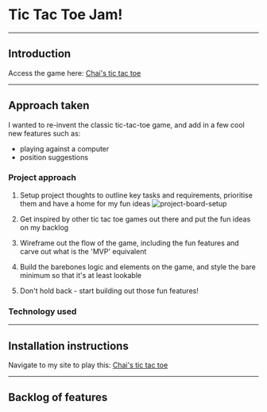 # Tic Tac Toe Jam!

---

## Introduction

Access the game here: [Chai's tic tac toe](https://chai-ng.github.io/tic-tac-toe-jam/)

---

## Approach taken

I wanted to re-invent the classic tic-tac-toe game, and add in a few cool new features such as:
* playing against a computer
* position suggestions

### Project approach
1. Setup project thoughts to outline key tasks and requirements, prioritise them and have a home for my fun ideas 
![project-board-setup](https://github.com/chai-ng/tic-tac-toe-jam/images/project-board-setup.jpg)

2. Get inspired by other tic tac toe games out there and put the fun ideas on my backlog

3. Wireframe out the flow of the game, including the fun features and carve out what is the 'MVP' equivalent

4. Build the barebones logic and elements on the game, and style the bare minimum so that it's at least lookable

5. Don't hold back - start building out those fun features!

### Technology used

---

## Installation instructions

Navigate to my site to play this: [Chai's tic tac toe](https://chai-ng.github.io/tic-tac-toe-jam/)

---

## Backlog of features